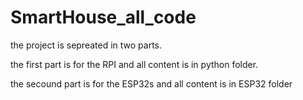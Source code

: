 # SmartHouse_all_code

the project is sepreated in two parts.

the first part is for the RPI and all content is in python folder.

the secound part is for the ESP32s and all content is in ESP32 folder
